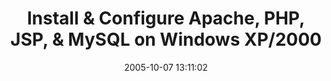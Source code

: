 ---
date: 2005-10-07 13:11:02
link:
  source: delicious
  source_url: https://del.icio.us/roytang
  text: Install & Configure Apache, PHP, JSP, & MySQL on Windows XP/2000
  url: http://mpcon.org/apacheguide/index.php
slug: install-configure-apache-php-jsp-mysql-on-windows-xp-2000
source: delicious
tags:
- computers
- java
- php
- software
- web
- tech
- broken-link
title: Install & Configure Apache, PHP, JSP, & MySQL on Windows XP/2000
---